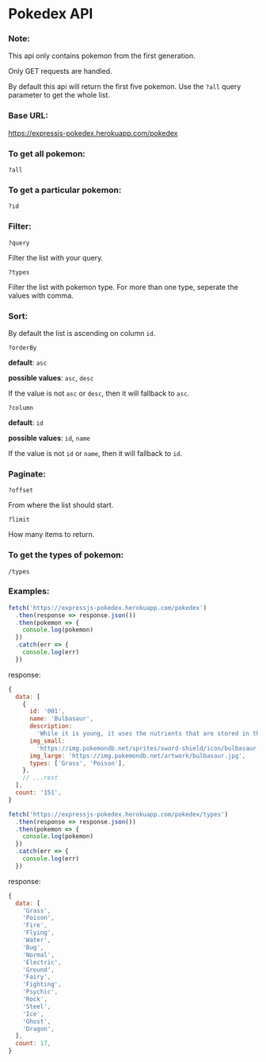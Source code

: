 # Pokedex API

### Note:

This api only contains pokemon from the first generation.

Only GET requests are handled.

By default this api will return the first five pokemon. Use the `?all` query parameter to get the whole list.

### Base URL:

https://expressjs-pokedex.herokuapp.com/pokedex

### To get all pokemon:

`?all`

### To get a particular pokemon:

`?id`

### Filter:

`?query`

Filter the list with your query.

`?types`

Filter the list with pokemon type. For more than one type, seperate the values with comma.

### Sort:

By default the list is ascending on column `id`.

`?orderBy`

**default**: `asc`

**possible values**: `asc`, `desc`

If the value is not `asc` or `desc`, then it will fallback to `asc`.

`?column`

**default**: `id`

**possible values**: `id`, `name`

If the value is not `id` or `name`, then it will fallback to `id`.

### Paginate:

`?offset`

From where the list should start.

`?limit`

How many items to return.

### To get the types of pokemon:

`/types`

### Examples:

```javascript
fetch('https://expressjs-pokedex.herokuapp.com/pokedex')
  .then(response => response.json())
  .then(pokemon => {
    console.log(pokemon)
  })
  .catch(err => {
    console.log(err)
  })
```

response:

```javascript
{
  data: [
    {
      id: '001',
      name: 'Bulbasaur',
      description:
        'While it is young, it uses the nutrients that are stored in the seeds on its back in order to grow.',
      img_small:
        'https://img.pokemondb.net/sprites/sword-shield/icon/bulbasaur.png',
      img_large: 'https://img.pokemondb.net/artwork/bulbasaur.jpg',
      types: ['Grass', 'Poison'],
    },
    // ...rest
  ],
  count: '151',
}
```

```javascript
fetch('https://expressjs-pokedex.herokuapp.com/pokedex/types')
  .then(response => response.json())
  .then(pokemon => {
    console.log(pokemon)
  })
  .catch(err => {
    console.log(err)
  })
```

response:

```javascript
{
  data: [
    'Grass',
    'Poison',
    'Fire',
    'Flying',
    'Water',
    'Bug',
    'Normal',
    'Electric',
    'Ground',
    'Fairy',
    'Fighting',
    'Psychic',
    'Rock',
    'Steel',
    'Ice',
    'Ghost',
    'Dragon',
  ],
  count: 17,
}
```

